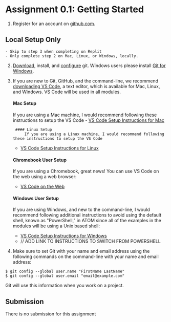 # Assignment 0.1: Getting Started

1. Register for an account on [github.com](https://github.com/).

  ## Local Setup Only 
	- Skip to step 3 when completing on Replit
 	- Only complete step 2 on Mac, Linux, or Windows, locally.
2. [Download](https://git-scm.com/downloads), install, and [configure](https://git-scm.com/book/en/v2/Getting-Started-First-Time-Git-Setup) git. Windows users please install [Git for Windows](https://gitforwindows.org/).
3. If you are new to Git, GitHub, and the command-line, we recommend [downloading VS Code](https://code.visualstudio.com), a text editor, which is available for Mac, Linux, and Windows. VS Code will be used in all modules.

   #### Mac Setup
   If you are using a Mac machine, I would recommend following these instructions to setup the VS Code
		- [VS Code Setup Instructions for Mac](https://code.visualstudio.com/docs/setup/mac)

		#### Linux Setup
			If you are using a Linux machine, I would recommend following these instructions to setup the VS Code
      - [VS Code Setup Instructions for Linux](https://code.visualstudio.com/docs/setup/linux)

    #### Chromebook User Setup
      If you are using a Chromebook, great news! You can use VS Code on the web using a web browser:
      - [VS Code on the Web](https://vscode.dev/)

    #### Windows User Setup
      If you are using Windows, and new to the command-line, I would recommend following additional instructions to avoid using the default shell, known as "PowerShell," in ATOM since all of the examples in the modules will be using a Unix based shell:
      - [VS Code Setup Instructions for Windows](https://code.visualstudio.com/docs/setup/windows)
      - // ADD LINK TO INSTRUCTIONS TO SWITCH FROM POWERSHELL

5. Make sure to set Git with your name and email address using the following commands on the command-line with your name and email address:
```
$ git config --global user.name "FirstName LastName"
$ git config --global user.email "email@example.com"
```
Git will use this information when you work on a project.

## Submission
There is no submission for this assignment
